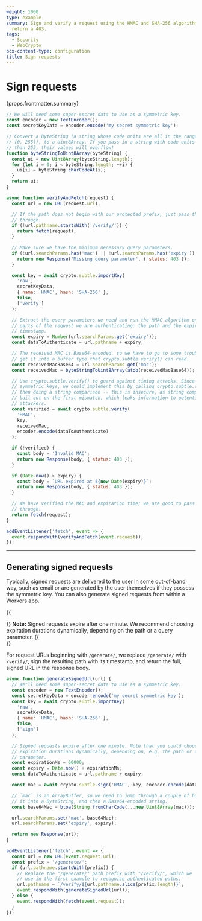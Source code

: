 ```yaml
---
weight: 1000
type: example
summary: Sign and verify a request using the HMAC and SHA-256 algorithms or
  return a 403.
tags:
  - Security
  - WebCrypto
pcx-content-type: configuration
title: Sign requests
---
```


# Sign requests

<ContentColumn>
  <p>{props.frontmatter.summary}</p>
</ContentColumn>

```js
// We will need some super-secret data to use as a symmetric key.
const encoder = new TextEncoder();
const secretKeyData = encoder.encode('my secret symmetric key');

// Convert a ByteString (a string whose code units are all in the range
// [0, 255]), to a Uint8Array. If you pass in a string with code units larger
// than 255, their values will overflow!
function byteStringToUint8Array(byteString) {
  const ui = new Uint8Array(byteString.length);
  for (let i = 0; i < byteString.length; ++i) {
    ui[i] = byteString.charCodeAt(i);
  }
  return ui;
}

async function verifyAndFetch(request) {
  const url = new URL(request.url);

  // If the path does not begin with our protected prefix, just pass the request
  // through.
  if (!url.pathname.startsWith('/verify/')) {
    return fetch(request);
  }

  // Make sure we have the minimum necessary query parameters.
  if (!url.searchParams.has('mac') || !url.searchParams.has('expiry')) {
    return new Response('Missing query parameter', { status: 403 });
  }

  const key = await crypto.subtle.importKey(
    'raw',
    secretKeyData,
    { name: 'HMAC', hash: 'SHA-256' },
    false,
    ['verify']
  );

  // Extract the query parameters we need and run the HMAC algorithm on the
  // parts of the request we are authenticating: the path and the expiration
  // timestamp.
  const expiry = Number(url.searchParams.get('expiry'));
  const dataToAuthenticate = url.pathname + expiry;

  // The received MAC is Base64-encoded, so we have to go to some trouble to
  // get it into a buffer type that crypto.subtle.verify() can read.
  const receivedMacBase64 = url.searchParams.get('mac');
  const receivedMac = byteStringToUint8Array(atob(receivedMacBase64));

  // Use crypto.subtle.verify() to guard against timing attacks. Since HMACs use
  // symmetric keys, we could implement this by calling crypto.subtle.sign() and
  // then doing a string comparison -- this is insecure, as string comparisons
  // bail out on the first mismatch, which leaks information to potential
  // attackers.
  const verified = await crypto.subtle.verify(
    'HMAC',
    key,
    receivedMac,
    encoder.encode(dataToAuthenticate)
  );

  if (!verified) {
    const body = 'Invalid MAC';
    return new Response(body, { status: 403 });
  }

  if (Date.now() > expiry) {
    const body = `URL expired at ${new Date(expiry)}`;
    return new Response(body, { status: 403 });
  }

  // We have verified the MAC and expiration time; we are good to pass the request
  // through.
  return fetch(request);
}

addEventListener('fetch', event => {
  event.respondWith(verifyAndFetch(event.request));
});
```

---

<ContentColumn>

## Generating signed requests

Typically, signed requests are delivered to the user in some out-of-band way, such as email or are generated by the user themselves if they possess the symmetric key. You can also generate signed requests from within a Workers app.

{{<Aside>}}
**Note:** Signed requests expire after one minute. We recommend choosing expiration durations dynamically, depending on the path or a query parameter.
{{</Aside>}}

For request URLs beginning with `/generate/`, we replace `/generate/` with `/verify/`, sign the resulting path with its timestamp, and return the full, signed URL in the response body.

</ContentColumn>

```js
async function generateSignedUrl(url) {
  // We"ll need some super-secret data to use as a symmetric key.
  const encoder = new TextEncoder();
  const secretKeyData = encoder.encode('my secret symmetric key');
  const key = await crypto.subtle.importKey(
    'raw',
    secretKeyData,
    { name: 'HMAC', hash: 'SHA-256' },
    false,
    ['sign']
  );

  // Signed requests expire after one minute. Note that you could choose
  // expiration durations dynamically, depending on, e.g. the path or a query
  // parameter.
  const expirationMs = 60000;
  const expiry = Date.now() + expirationMs;
  const dataToAuthenticate = url.pathname + expiry;

  const mac = await crypto.subtle.sign('HMAC', key, encoder.encode(dataToAuthenticate));

  // `mac` is an ArrayBuffer, so we need to jump through a couple of hoops to get
  // it into a ByteString, and then a Base64-encoded string.
  const base64Mac = btoa(String.fromCharCode(...new Uint8Array(mac)));

  url.searchParams.set('mac', base64Mac);
  url.searchParams.set('expiry', expiry);

  return new Response(url);
}

addEventListener('fetch', event => {
  const url = new URL(event.request.url);
  const prefix = '/generate/';
  if (url.pathname.startsWith(prefix)) {
    // Replace the "/generate/" path prefix with "/verify/", which we
    // use in the first example to recognize authenticated paths.
    url.pathname = `/verify/${url.pathname.slice(prefix.length)}`;
    event.respondWith(generateSignedUrl(url));
  } else {
    event.respondWith(fetch(event.request));
  }
});
```
